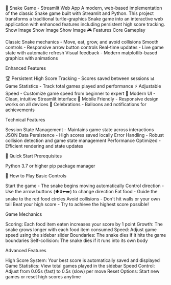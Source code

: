 🐍 Snake Game - Streamlit Web App
A modern, web-based implementation of the classic Snake game built with Streamlit and Python. This project transforms a traditional turtle-graphics Snake game into an interactive web application with enhanced features including persistent high score tracking.
Show Image
Show Image
Show Image
🎮 Features
Core Gameplay

Classic Snake mechanics - Move, eat, grow, and avoid collisions
Smooth controls - Responsive arrow button controls
Real-time updates - Live game state with automatic refresh
Visual feedback - Modern matplotlib-based graphics with animations

Enhanced Features

🏆 Persistent High Score Tracking - Scores saved between sessions
📊 Game Statistics - Track total games played and performance
⚡ Adjustable Speed - Customize game speed from beginner to expert
🎨 Modern UI - Clean, intuitive Streamlit interface
📱 Mobile Friendly - Responsive design works on all devices
🎉 Celebrations - Balloons and notifications for achievements

Technical Features

Session State Management - Maintains game state across interactions
JSON Data Persistence - High scores saved locally
Error Handling - Robust collision detection and game state management
Performance Optimized - Efficient rendering and state updates

🚀 Quick Start
Prerequisites

Python 3.7 or higher
pip package manager

🎯 How to Play
Basic Controls

Start the game - The snake begins moving automatically
Control direction - Use the arrow buttons (⬆️⬇️⬅️➡️) to change direction
Eat food - Guide the snake to the red food circles
Avoid collisions - Don't hit walls or your own tail
Beat your high score - Try to achieve the highest score possible!

Game Mechanics

Scoring: Each food item eaten increases your score by 1 point
Growth: The snake grows longer with each food item consumed
Speed: Adjust game speed using the sidebar slider
Boundaries: The snake dies if it hits the game boundaries
Self-collision: The snake dies if it runs into its own body

Advanced Features

High Score System: Your best score is automatically saved and displayed
Game Statistics: View total games played in the sidebar
Speed Control: Adjust from 0.05s (fast) to 0.5s (slow) per move
Reset Options: Start new games or reset high scores anytime
